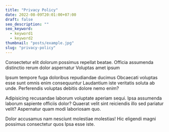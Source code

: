 ```yaml
---
title: "Privacy Policy"
date: 2022-08-09T20:01:00+07:00
draft: false
seo_description: ""
seo_keyword:
  - keyword1
  - keyword2
thumbnail: "posts/example.jpg"
slug: "privacy-policy"
---
```


Consectetur elit dolorum possimus repellat beatae. Officia assumenda distinctio
rerum dolor aspernatur Voluptas amet ipsum

Ipsum tempore fuga doloribus repudiandae ducimus Obcaecati voluptas esse sunt
omnis enim consequuntur Laudantium iste veritatis soluta ab unde. Perferendis
voluptas debitis dolore nemo enim?

Adipisicing recusandae laborum voluptate aperiam sequi. Ipsa assumenda laborum
sapiente officiis dolor? Quaerat velit sint reiciendis illo sed pariatur velit?
Aspernatur quam modi laboriosam quo.

Dolor accusamus nam nesciunt molestiae molestias! Hic eligendi magni possimus
consectetur quos Ipsa esse iste.

